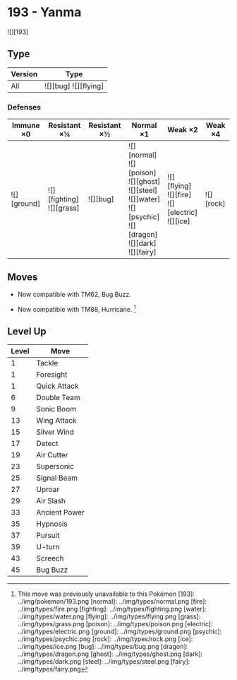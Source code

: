 # 193 - Yanma
![][193]

## Type

Version | Type
---     | ---
All     | ![][bug]  ![][flying]

### Defenses

Immune ×0       | Resistant ×¼                    | Resistant ×½ | Normal ×1                                                                                                                          | Weak ×2                                                   | Weak ×4
---             | ---                             | ---          | ---                                                                                                                                | ---                                                       | ---
![][ground]<br> | ![][fighting]<br>![][grass]<br> | ![][bug]<br> | ![][normal]<br>![][poison]<br>![][ghost]<br>![][steel]<br>![][water]<br>![][psychic]<br>![][dragon]<br>![][dark]<br>![][fairy]<br> | ![][flying]<br>![][fire]<br>![][electric]<br>![][ice]<br> | ![][rock]<br>

## Moves

 - Now compatible with TM62, Bug Buzz.

 - Now compatible with TM88, Hurricane. [^1]

## Level Up

Level | Move
---   | ---
1     | Tackle
1     | Foresight
1     | Quick Attack
6     | Double Team
9     | Sonic Boom
13    | Wing Attack
15    | Silver Wind
17    | Detect
19    | Air Cutter
23    | Supersonic
25    | Signal Beam
27    | Uproar
29    | Air Slash
33    | Ancient Power
35    | Hypnosis
37    | Pursuit
39    | U-turn
43    | Screech
45    | Bug Buzz

[^1]: This move was previously unavailable to this Pokémon
[193]: ../img/pokemon/193.png
[normal]: ../img/types/normal.png
[fire]: ../img/types/fire.png
[fighting]: ../img/types/fighting.png
[water]: ../img/types/water.png
[flying]: ../img/types/flying.png
[grass]: ../img/types/grass.png
[poison]: ../img/types/poison.png
[electric]: ../img/types/electric.png
[ground]: ../img/types/ground.png
[psychic]: ../img/types/psychic.png
[rock]: ../img/types/rock.png
[ice]: ../img/types/ice.png
[bug]: ../img/types/bug.png
[dragon]: ../img/types/dragon.png
[ghost]: ../img/types/ghost.png
[dark]: ../img/types/dark.png
[steel]: ../img/types/steel.png
[fairy]: ../img/types/fairy.png
